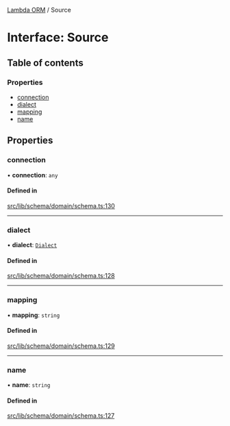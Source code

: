 [Lambda ORM](../README.md) / Source

# Interface: Source

## Table of contents

### Properties

- [connection](Source.md#connection)
- [dialect](Source.md#dialect)
- [mapping](Source.md#mapping)
- [name](Source.md#name)

## Properties

### connection

• **connection**: `any`

#### Defined in

[src/lib/schema/domain/schema.ts:130](https://github.com/lambda-orm/lambdaorm-base/blob/33bcc08/src/lib/schema/domain/schema.ts#L130)

___

### dialect

• **dialect**: [`Dialect`](../enums/Dialect.md)

#### Defined in

[src/lib/schema/domain/schema.ts:128](https://github.com/lambda-orm/lambdaorm-base/blob/33bcc08/src/lib/schema/domain/schema.ts#L128)

___

### mapping

• **mapping**: `string`

#### Defined in

[src/lib/schema/domain/schema.ts:129](https://github.com/lambda-orm/lambdaorm-base/blob/33bcc08/src/lib/schema/domain/schema.ts#L129)

___

### name

• **name**: `string`

#### Defined in

[src/lib/schema/domain/schema.ts:127](https://github.com/lambda-orm/lambdaorm-base/blob/33bcc08/src/lib/schema/domain/schema.ts#L127)
